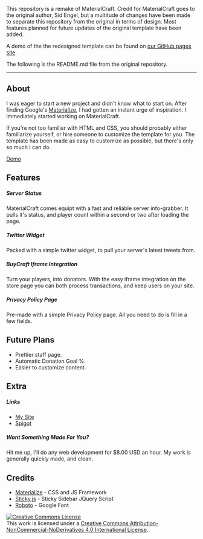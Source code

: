 This repository is a remake of MaterialCraft. Credit for MaterialCraft goes to the original author, Sid Engel, but a multitude of changes have been made to separate this repository from the original in terms of design. Most features planned for future updates of the original template have been added. 

A demo of the the redesigned template can be found on [our GitHub pages site](https://artexdevelopment.github.io/MaterialCraft).

The following is the README.md file from the original repository.

---

## About
I was eager to start a new project and didn't know what to start on. After finding Google's [Materialize](http://materializecss.com/), I had gotten an instant urge of inspiration. I immediately started working on MaterialCraft.

If you're not too familiar with HTML and CSS, you should probably either familiarize yourself, or hire someone to customize the template for you. The template has been made as easy to customize as possible, but there's only so much I can do.

[Demo](https://www.sidengel.com/dev/materialcraft/index.html)


## Features
##### Server Status
MaterialCraft comes equipt with a fast and reliable server info-grabber. It pulls it's status, and player count within a second or two after loading the page.

##### Twitter Widget
Packed with a simple twitter widget, to pull your server's latest tweets from.


##### BuyCraft Iframe Integration
Turn your players, into donators. With the easy iframe integration on the store page you can both process transactions, and keep users on your site.

##### Privacy Policy Page
Pre-made with a simple Privacy Policy page. All you need to do is fill in a few fields.

## Future Plans
- Prettier staff page.
- Automatic Donation Goal %.
- Easier to customize content.

## Extra
##### Links
- [My Site](https://www.sidengel.com)
- [Spigot]()
##### Want Something Made For You?
Hit me up, I'll do any web development for $8.00 USD an hour. My work is generally quickly made, and clean.

## Credits
- [Materialize](http://materializecss.com/) - CSS and JS Framework
- [Sticky.js](http://stickyjs.com/) - Sticky Sidebar JQuery Script
- [Roboto](https://fonts.google.com/specimen/Roboto) - Google Font




<a rel="license" href="http://creativecommons.org/licenses/by-nc-nd/4.0/"><img alt="Creative Commons License" style="border-width:0" src="https://i.creativecommons.org/l/by-nc-nd/4.0/88x31.png" /></a><br />This work is licensed under a <a rel="license" href="http://creativecommons.org/licenses/by-nc-nd/4.0/">Creative Commons Attribution-NonCommercial-NoDerivatives 4.0 International License</a>.
